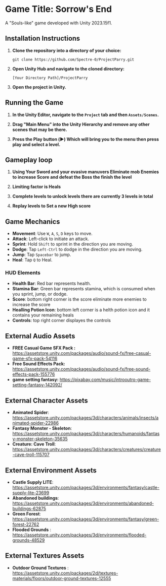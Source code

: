 # Game Title: Sorrow's End

A "Souls-like" game developed with Unity 2023.15f1.

## Installation Instructions

1. **Clone the repository into a directory of your choice:**

    ```
    git clone https://github.com/Spectre-0/ProjectParry.git
    ```

2. **Open Unity Hub and navigate to the cloned directory:**

    ```
    [Your Directory Path]/ProjectParry
    ```

3. **Open the project in Unity.**

## Running the Game

1. **In the Unity Editor, navigate to the `Project` tab and then `Assets/Scenes`.**
   
2. **Drag "Main Menu" into the Unity Hierarchy and remove any other scenes that may be there.**
  
3. **Press the Play button (▶️) Which will bring you to the menu then press play and select a level.**

## Gameplay loop

1. **Using Your Sword and your evasive  manuvers Eliminate mob Enemies to increase Score and defeat the Boss the finish the level**
   
2. **Limiting factor is Heals**
  
3. **Complete levels to unlock levels there are currently 3 levels in total**

3. **Replay levels to Set a new High score**




## Game Mechanics

- **Movement**: Use `W`, `A`, `S`, `D` keys to move.
- **Attack**: Left-click to initiate an attack.
- **Sprint**: Hold `Shift` to sprint in the direction you are moving.
- **Dodge**: Tap `Left-Ctrl` to dodge in the direction you are moving.
- **Jump**: Tap `Spacebar` to jump.
- **Heal**: Tap `Q` to Heal.
### HUD Elements

- **Health Bar**: Red bar represents health.
- **Stamina Bar**: Green bar represents stamina, which is consumed when you sprint, jump, or dodge.
- **Score**: bottom right corner is the score eliminate more enemies to increase the score
- **Healling Potion Icon**: bottom left corner is a helth potion icon and it contains your remaining heals
- **Controls**: top right corner displayes the controls

## External Audio Assets 
- **FREE Casual Game SFX Pack :** https://assetstore.unity.com/packages/audio/sound-fx/free-casual-game-sfx-pack-54116
- **Free Sound Effects Pack:** https://assetstore.unity.com/packages/audio/sound-fx/free-sound-effects-pack-155776
- **game setting fantasy:** https://pixabay.com/music/introoutro-game-setting-fantasy-142092/

## External Character Assets 
- **Animated Spider**: https://assetstore.unity.com/packages/3d/characters/animals/insects/animated-spider-22986
- **Fantasy Monster - Skeleton**: https://assetstore.unity.com/packages/3d/characters/humanoids/fantasy-monster-skeleton-35635
- **Creature: Cave Troll**: https://assetstore.unity.com/packages/3d/characters/creatures/creature-cave-troll-115707


## External Environment Assets 
- **Castle Supply LITE**: https://assetstore.unity.com/packages/3d/environments/fantasy/castle-supply-lite-23699
- **Abandoned buildings**: https://assetstore.unity.com/packages/3d/environments/abandoned-buildings-62875
- **Green Forest**: https://assetstore.unity.com/packages/3d/environments/fantasy/green-forest-22762
- **Flooded Grounds** : https://assetstore.unity.com/packages/3d/environments/flooded-grounds-48529

## External Textures Assets 
- **Outdoor Ground Textures** : https://assetstore.unity.com/packages/2d/textures-materials/floors/outdoor-ground-textures-12555





